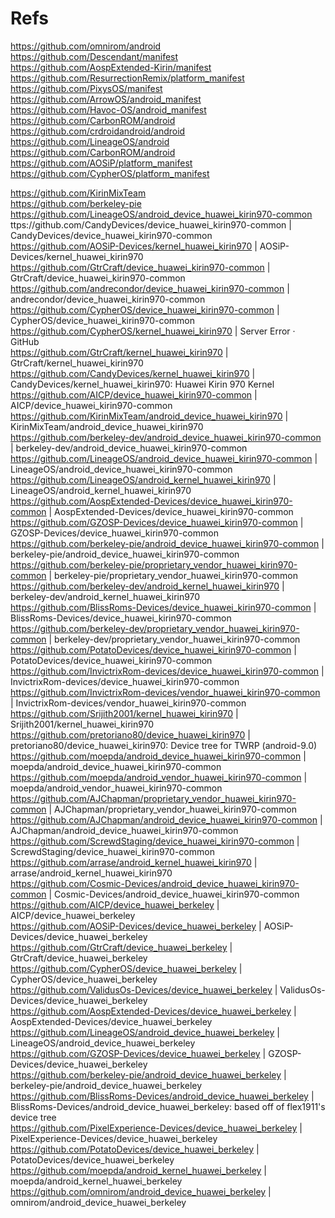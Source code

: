 # Refs

https://github.com/omnirom/android  
https://github.com/Descendant/manifest  
https://github.com/AospExtended-Kirin/manifest  
https://github.com/ResurrectionRemix/platform_manifest  
https://github.com/PixysOS/manifest  
https://github.com/ArrowOS/android_manifest  
https://github.com/Havoc-OS/android_manifest  
https://github.com/CarbonROM/android  
https://github.com/crdroidandroid/android  
https://github.com/LineageOS/android  
https://github.com/CarbonROM/android  
https://github.com/AOSiP/platform_manifest  
https://github.com/CypherOS/platform_manifest  

https://github.com/KirinMixTeam  
https://github.com/berkeley-pie  
https://github.com/LineageOS/android_device_huawei_kirin970-common  
ttps://github.com/CandyDevices/device_huawei_kirin970-common | CandyDevices/device_huawei_kirin970-common  
https://github.com/AOSiP-Devices/kernel_huawei_kirin970 | AOSiP-Devices/kernel_huawei_kirin970  
https://github.com/GtrCraft/device_huawei_kirin970-common | GtrCraft/device_huawei_kirin970-common  
https://github.com/andrecondor/device_huawei_kirin970-common | andrecondor/device_huawei_kirin970-common  
https://github.com/CypherOS/device_huawei_kirin970-common | CypherOS/device_huawei_kirin970-common  
https://github.com/CypherOS/kernel_huawei_kirin970 | Server Error · GitHub  
https://github.com/GtrCraft/kernel_huawei_kirin970 | GtrCraft/kernel_huawei_kirin970    
https://github.com/CandyDevices/kernel_huawei_kirin970 | CandyDevices/kernel_huawei_kirin970: Huawei Kirin 970 Kernel  
https://github.com/AICP/device_huawei_kirin970-common | AICP/device_huawei_kirin970-common  
https://github.com/KirinMixTeam/android_device_huawei_kirin970 | KirinMixTeam/android_device_huawei_kirin970  
https://github.com/berkeley-dev/android_device_huawei_kirin970-common | berkeley-dev/android_device_huawei_kirin970-common  
https://github.com/LineageOS/android_device_huawei_kirin970-common | LineageOS/android_device_huawei_kirin970-common  
https://github.com/LineageOS/android_kernel_huawei_kirin970 | LineageOS/android_kernel_huawei_kirin970  
https://github.com/AospExtended-Devices/device_huawei_kirin970-common | AospExtended-Devices/device_huawei_kirin970-common  
https://github.com/GZOSP-Devices/device_huawei_kirin970-common | GZOSP-Devices/device_huawei_kirin970-common  
https://github.com/berkeley-pie/android_device_huawei_kirin970-common | berkeley-pie/android_device_huawei_kirin970-common  
https://github.com/berkeley-pie/proprietary_vendor_huawei_kirin970-common | berkeley-pie/proprietary_vendor_huawei_kirin970-common  
https://github.com/berkeley-dev/android_kernel_huawei_kirin970 | berkeley-dev/android_kernel_huawei_kirin970  
https://github.com/BlissRoms-Devices/device_huawei_kirin970-common | BlissRoms-Devices/device_huawei_kirin970-common  
https://github.com/berkeley-dev/proprietary_vendor_huawei_kirin970-common | berkeley-dev/proprietary_vendor_huawei_kirin970-common  
https://github.com/PotatoDevices/device_huawei_kirin970-common | PotatoDevices/device_huawei_kirin970-common  
https://github.com/InvictrixRom-devices/device_huawei_kirin970-common | InvictrixRom-devices/device_huawei_kirin970-common  
https://github.com/InvictrixRom-devices/vendor_huawei_kirin970-common | InvictrixRom-devices/vendor_huawei_kirin970-common  
https://github.com/Srijith2001/kernel_huawei_kirin970 | Srijith2001/kernel_huawei_kirin970  
https://github.com/pretoriano80/device_huawei_kirin970 | pretoriano80/device_huawei_kirin970: Device tree for TWRP (android-9.0)  
https://github.com/moepda/android_device_huawei_kirin970-common | moepda/android_device_huawei_kirin970-common  
https://github.com/moepda/android_vendor_huawei_kirin970-common | moepda/android_vendor_huawei_kirin970-common  
https://github.com/AJChapman/proprietary_vendor_huawei_kirin970-common | AJChapman/proprietary_vendor_huawei_kirin970-common  
https://github.com/AJChapman/android_device_huawei_kirin970-common | AJChapman/android_device_huawei_kirin970-common  
https://github.com/ScrewdStaging/device_huawei_kirin970-common | ScrewdStaging/device_huawei_kirin970-common  
https://github.com/arrase/android_kernel_huawei_kirin970 | arrase/android_kernel_huawei_kirin970  
https://github.com/Cosmic-Devices/android_device_huawei_kirin970-common | Cosmic-Devices/android_device_huawei_kirin970-common  
https://github.com/AICP/device_huawei_berkeley | AICP/device_huawei_berkeley  
https://github.com/AOSiP-Devices/device_huawei_berkeley | AOSiP-Devices/device_huawei_berkeley  
https://github.com/GtrCraft/device_huawei_berkeley | GtrCraft/device_huawei_berkeley  
https://github.com/CypherOS/device_huawei_berkeley | CypherOS/device_huawei_berkeley  
https://github.com/ValidusOs-Devices/device_huawei_berkeley | ValidusOs-Devices/device_huawei_berkeley  
https://github.com/AospExtended-Devices/device_huawei_berkeley | AospExtended-Devices/device_huawei_berkeley  
https://github.com/LineageOS/android_device_huawei_berkeley | LineageOS/android_device_huawei_berkeley  
https://github.com/GZOSP-Devices/device_huawei_berkeley | GZOSP-Devices/device_huawei_berkeley  
https://github.com/berkeley-pie/android_device_huawei_berkeley | berkeley-pie/android_device_huawei_berkeley  
https://github.com/BlissRoms-Devices/android_device_huawei_berkeley | BlissRoms-Devices/android_device_huawei_berkeley: based off of flex1911's device tree  
https://github.com/PixelExperience-Devices/device_huawei_berkeley | PixelExperience-Devices/device_huawei_berkeley  
https://github.com/PotatoDevices/device_huawei_berkeley | PotatoDevices/device_huawei_berkeley  
https://github.com/moepda/android_kernel_huawei_berkeley | moepda/android_kernel_huawei_berkeley  
https://github.com/omnirom/android_device_huawei_berkeley | omnirom/android_device_huawei_berkeley  
